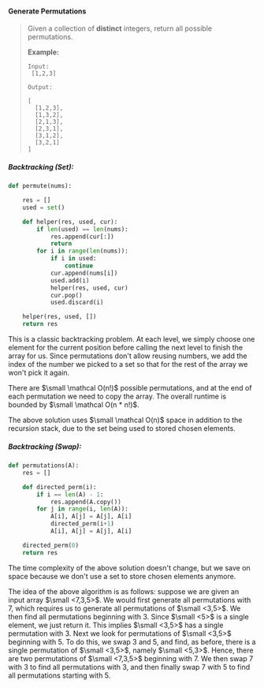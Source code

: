 #### Generate Permutations

> Given a collection of **distinct** integers, return all possible permutations.
>
> **Example:**
>
> ```
> Input:
>  [1,2,3]
>
> Output:
>
> [
>   [1,2,3],
>   [1,3,2],
>   [2,1,3],
>   [2,3,1],
>   [3,1,2],
>   [3,2,1]
> ]
> ```

##### Backtracking \(Set\):

```py
def permute(nums):

    res = []
    used = set()

    def helper(res, used, cur):
        if len(used) == len(nums):
            res.append(cur[:])
            return 
        for i in range(len(nums)):
            if i in used:
                continue
            cur.append(nums[i])
            used.add(i)
            helper(res, used, cur)
            cur.pop()
            used.discard(i)

    helper(res, used, [])
    return res
```

This is a classic backtracking problem. At each level, we simply choose one element for the current position before calling the next level to finish the array for us. Since permutations don't allow reusing numbers, we add the index of the number we picked to a set so that for the rest of the array we won't pick it again.

There are $\small \mathcal O(n!)$ possible permutations, and at the end of each permutation we need to copy the array. The overall runtime is bounded by $\small \mathcal O(n * n!)$.

The above solution uses $\small \mathcal O(n)$ space in addition to the recursion stack, due to the set being used to stored chosen elements.

##### Backtracking \(Swap\):

```py
def permutations(A):
    res = []

    def directed_perm(i):
        if i == len(A) - 1:
            res.append(A.copy())
        for j in range(i, len(A)):
            A[i], A[j] = A[j], A[i]
            directed_perm(i+1)
            A[i], A[j] = A[j], A[i]

    directed_perm(0)
    return res
```

The time complexity of the above solution doesn't change, but we save on space because we don't use a set to store chosen elements anymore. 

The idea of the above algorithm is as follows: suppose we are given an input array $\small <7,3,5>$. We would first generate all permutations with 7, which requires us to generate all permutations of $\small <3,5>$. We then find all permutations beginning with 3. Since $\small <5>$ is a single element, we just return it. This implies $\small <3,5>$ has a single permutation with 3. Next we look for permutations of $\small <3,5>$ beginning with 5. To do this, we swap 3 and 5, and find, as before, there is a single permutation of $\small <3,5>$, namely $\small <5,3>$. Hence, there are two permutations of $\small <7,3,5>$ beginning with 7. We then swap 7 with 3 to find all permutations with 3, and then finally swap 7 with 5 to find all permutations starting with 5.

